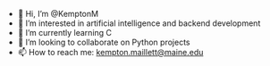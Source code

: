 - 👋 Hi, I’m @KemptonM
- 👀 I’m interested in artificial intelligence and backend development
- 🌱 I’m currently learning C
- 💞️ I’m looking to collaborate on Python projects
- 📫 How to reach me: kempton.maillett@maine.edu

<!---
KemptonM/KemptonM is a ✨ special ✨ repository because its `README.md` (this file) appears on your GitHub profile.
You can click the Preview link to take a look at your changes.
--->
